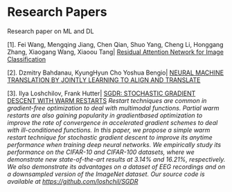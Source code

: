 # Research Papers
Research paper on ML and DL

[1]. Fei Wang, Mengqing Jiang, Chen Qian, Shuo Yang, Cheng Li, Honggang Zhang, Xiaogang Wang, Xiaoou Tang| [Residual Attention Network for Image Classification](https://arxiv.org/pdf/1704.06904.pdf)

[2]. Dzmitry Bahdanau, KyungHyun Cho Yoshua Bengio| [NEURAL MACHINE TRANSLATION BY JOINTLY LEARNING TO ALIGN AND TRANSLATE](https://arxiv.org/pdf/1409.0473.pdf)

[3]. Ilya Loshchilov, Frank Hutter| [SGDR: STOCHASTIC GRADIENT DESCENT WITH WARM RESTARTS](https://arxiv.org/pdf/1608.03983.pdf)
*Restart techniques are common in gradient-free optimization to deal with multimodal functions. Partial warm restarts are also gaining popularity in gradientbased optimization to improve the rate of convergence in accelerated gradient schemes to deal with ill-conditioned functions. In this paper, we propose a simple warm restart technique for stochastic gradient descent to improve its anytime performance when training deep neural networks. We empirically study its performance on the CIFAR-10 and CIFAR-100 datasets, where we demonstrate new state-of-the-art results at 3.14% and 16.21%, respectively. We also demonstrate its advantages on a dataset of EEG recordings and on a downsampled version of
the ImageNet dataset. Our source code is available at https://github.com/loshchil/SGDR*
